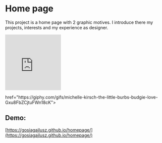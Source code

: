 # Home page
This project is a home page with 2 graphic motives. 
I introduce there my projects, interests and my experience as designer.
<iframe src="https://giphy.com/embed/Gxu8FbZCjtuFWn18cK" width="180" height="180" frameBorder="0" class="giphy-embed" allowFullScreen></iframe><p>href="https://giphy.com/gifs/michelle-kirsch-the-little-burbs-budgie-love-Gxu8FbZCjtuFWn18cK"></p>


## Demo:
 [https://gosiagajlusz.github.io/homepage/](https://gosiagajlusz.github.io/homepage/)

